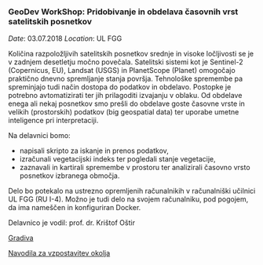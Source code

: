 ### GeoDev WorkShop: Pridobivanje in obdelava časovnih vrst satelitskih posnetkov 

*Date*: 03.07.2018
*Location*: UL FGG

Količina razpoložljivih satelitskih posnetkov srednje in visoke ločljivosti se je v zadnjem desetletju močno povečala. Satelitski sistemi kot je Sentinel-2 (Copernicus, EU), Landsat (USGS) in PlanetScope (Planet) omogočajo praktično dnevno spremljanje stanja površja. Tehnološke spremembe pa spreminjajo tudi način dostopa do podatkov in obdelavo. Postopke je potrebno avtomatizirati ter jih prilagoditi izvajanju v oblaku. Od obdelave enega ali nekaj posnetkov smo prešli do obdelave goste časovne vrste in velikih (prostorskih) podatkov (big geospatial data) ter uporabe umetne inteligence pri interpretaciji.

Na delavnici bomo:
* napisali skripto za iskanje in prenos podatkov,
* izračunali vegetacijski indeks ter pogledali stanje vegetacije,
* zaznavali in kartirali spremembe v prostoru ter
analizirali časovno vrsto posnetkov izbranega območja.

Delo bo potekalo na ustrezno opremljenih računalnikih v računalniški učilnici UL FGG (RU I-4). Možno je tudi delo na svojem računalniku, pod pogojem, da ima nameščen in konfiguriran Docker.

Delavnico je vodil: prof. dr. Krištof Oštir

[Gradiva](https://github.com/EarthObservation/GeoDev)

[Navodila za vzpostavitev okolja](https://github.com/EarthObservation/GeoDev/blob/master/Priprava%20delovnega%20okolja.md)

